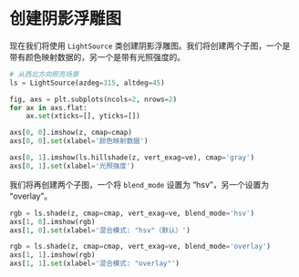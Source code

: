 # 创建阴影浮雕图

现在我们将使用 `LightSource` 类创建阴影浮雕图。我们将创建两个子图，一个是带有颜色映射数据的，另一个是带有光照强度的。

```python
# 从西北方向照亮场景
ls = LightSource(azdeg=315, altdeg=45)

fig, axs = plt.subplots(ncols=2, nrows=2)
for ax in axs.flat:
    ax.set(xticks=[], yticks=[])

axs[0, 0].imshow(z, cmap=cmap)
axs[0, 0].set(xlabel='颜色映射数据')

axs[0, 1].imshow(ls.hillshade(z, vert_exag=ve), cmap='gray')
axs[0, 1].set(xlabel='光照强度')
```

我们将再创建两个子图，一个将 `blend_mode` 设置为 “hsv”，另一个设置为 “overlay”。

```python
rgb = ls.shade(z, cmap=cmap, vert_exag=ve, blend_mode='hsv')
axs[1, 0].imshow(rgb)
axs[1, 0].set(xlabel='混合模式: "hsv"（默认）')

rgb = ls.shade(z, cmap=cmap, vert_exag=ve, blend_mode='overlay')
axs[1, 1].imshow(rgb)
axs[1, 1].set(xlabel='混合模式: "overlay"')
```
